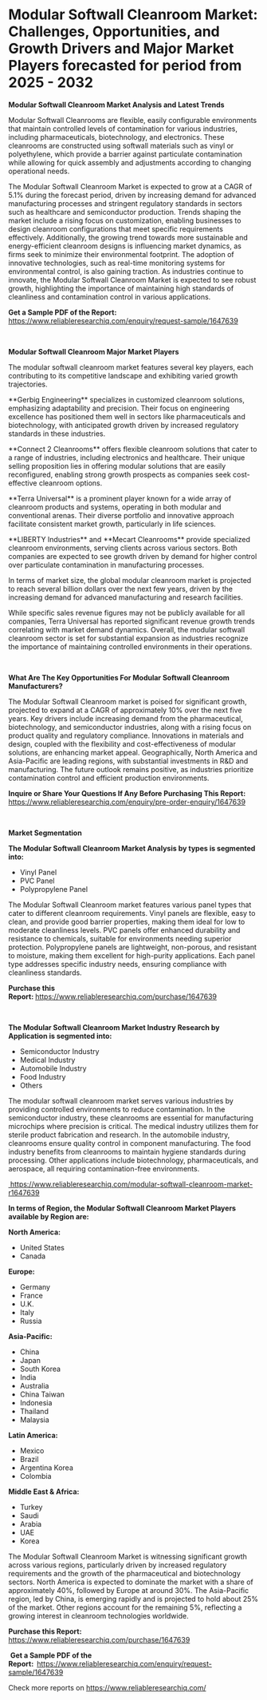 <p><h1>Modular Softwall Cleanroom Market: Challenges, Opportunities, and Growth Drivers and Major Market Players forecasted for period from 2025 - 2032</h1></p><p><strong>Modular Softwall Cleanroom Market Analysis and Latest Trends</strong></p>
<p><p>Modular Softwall Cleanrooms are flexible, easily configurable environments that maintain controlled levels of contamination for various industries, including pharmaceuticals, biotechnology, and electronics. These cleanrooms are constructed using softwall materials such as vinyl or polyethylene, which provide a barrier against particulate contamination while allowing for quick assembly and adjustments according to changing operational needs.</p><p>The Modular Softwall Cleanroom Market is expected to grow at a CAGR of 5.1% during the forecast period, driven by increasing demand for advanced manufacturing processes and stringent regulatory standards in sectors such as healthcare and semiconductor production. Trends shaping the market include a rising focus on customization, enabling businesses to design cleanroom configurations that meet specific requirements effectively. Additionally, the growing trend towards more sustainable and energy-efficient cleanroom designs is influencing market dynamics, as firms seek to minimize their environmental footprint. The adoption of innovative technologies, such as real-time monitoring systems for environmental control, is also gaining traction. As industries continue to innovate, the Modular Softwall Cleanroom Market is expected to see robust growth, highlighting the importance of maintaining high standards of cleanliness and contamination control in various applications.</p></p>
<p><strong>Get a Sample PDF of the Report:&nbsp;</strong> <a href="https://www.reliableresearchiq.com/enquiry/request-sample/1647639?utm_campaign=2117&utm_medium=2&utm_source=Github&utm_content=ia&utm_term=21022025&utm_id=modular-softwall-cleanroom">https://www.reliableresearchiq.com/enquiry/request-sample/1647639</a></p>
<p>&nbsp;</p>
<p><strong>Modular Softwall Cleanroom Major Market Players</strong></p>
<p><p>The modular softwall cleanroom market features several key players, each contributing to its competitive landscape and exhibiting varied growth trajectories.</p><p>**Gerbig Engineering** specializes in customized cleanroom solutions, emphasizing adaptability and precision. Their focus on engineering excellence has positioned them well in sectors like pharmaceuticals and biotechnology, with anticipated growth driven by increased regulatory standards in these industries.</p><p>**Connect 2 Cleanrooms** offers flexible cleanroom solutions that cater to a range of industries, including electronics and healthcare. Their unique selling proposition lies in offering modular solutions that are easily reconfigured, enabling strong growth prospects as companies seek cost-effective cleanroom options.</p><p>**Terra Universal** is a prominent player known for a wide array of cleanroom products and systems, operating in both modular and conventional arenas. Their diverse portfolio and innovative approach facilitate consistent market growth, particularly in life sciences.</p><p>**LIBERTY Industries** and **Mecart Cleanrooms** provide specialized cleanroom environments, serving clients across various sectors. Both companies are expected to see growth driven by demand for higher control over particulate contamination in manufacturing processes.</p><p>In terms of market size, the global modular cleanroom market is projected to reach several billion dollars over the next few years, driven by the increasing demand for advanced manufacturing and research facilities.</p><p>While specific sales revenue figures may not be publicly available for all companies, Terra Universal has reported significant revenue growth trends correlating with market demand dynamics. Overall, the modular softwall cleanroom sector is set for substantial expansion as industries recognize the importance of maintaining controlled environments in their operations.</p></p>
<p>&nbsp;</p>
<p><strong>What Are The Key Opportunities For Modular Softwall Cleanroom Manufacturers?</strong></p>
<p><p>The Modular Softwall Cleanroom market is poised for significant growth, projected to expand at a CAGR of approximately 10% over the next five years. Key drivers include increasing demand from the pharmaceutical, biotechnology, and semiconductor industries, along with a rising focus on product quality and regulatory compliance. Innovations in materials and design, coupled with the flexibility and cost-effectiveness of modular solutions, are enhancing market appeal. Geographically, North America and Asia-Pacific are leading regions, with substantial investments in R&D and manufacturing. The future outlook remains positive, as industries prioritize contamination control and efficient production environments.</p></p>
<p><strong>Inquire or Share Your Questions If Any Before Purchasing This Report:</strong> <a href="https://www.reliableresearchiq.com/enquiry/pre-order-enquiry/1647639?utm_campaign=2117&utm_medium=2&utm_source=Github&utm_content=ia&utm_term=21022025&utm_id=modular-softwall-cleanroom">https://www.reliableresearchiq.com/enquiry/pre-order-enquiry/1647639</a></p>
<p>&nbsp;</p>
<p><strong>Market Segmentation</strong></p>
<p><strong>The Modular Softwall Cleanroom Market Analysis by types is segmented into:</strong></p>
<p><ul><li>Vinyl Panel</li><li>PVC Panel</li><li>Polypropylene Panel</li></ul></p>
<p><p>The Modular Softwall Cleanroom market features various panel types that cater to different cleanroom requirements. Vinyl panels are flexible, easy to clean, and provide good barrier properties, making them ideal for low to moderate cleanliness levels. PVC panels offer enhanced durability and resistance to chemicals, suitable for environments needing superior protection. Polypropylene panels are lightweight, non-porous, and resistant to moisture, making them excellent for high-purity applications. Each panel type addresses specific industry needs, ensuring compliance with cleanliness standards.</p></p>
<p><strong>Purchase this Report:&nbsp;</strong><a href="https://www.reliableresearchiq.com/purchase/1647639?utm_campaign=2117&utm_medium=2&utm_source=Github&utm_content=ia&utm_term=21022025&utm_id=modular-softwall-cleanroom">https://www.reliableresearchiq.com/purchase/1647639</a></p>
<p>&nbsp;</p>
<p><strong>The Modular Softwall Cleanroom Market Industry Research by Application is segmented into:</strong></p>
<p><ul><li>Semiconductor Industry</li><li>Medical Industry</li><li>Automobile Industry</li><li>Food Industry</li><li>Others</li></ul></p>
<p><p>The modular softwall cleanroom market serves various industries by providing controlled environments to reduce contamination. In the semiconductor industry, these cleanrooms are essential for manufacturing microchips where precision is critical. The medical industry utilizes them for sterile product fabrication and research. In the automobile industry, cleanrooms ensure quality control in component manufacturing. The food industry benefits from cleanrooms to maintain hygiene standards during processing. Other applications include biotechnology, pharmaceuticals, and aerospace, all requiring contamination-free environments.</p></p>
<p><a href="https://www.reliableresearchiq.com/modular-softwall-cleanroom-market-r1647639?utm_campaign=2117&utm_medium=2&utm_source=Github&utm_content=ia&utm_term=21022025&utm_id=modular-softwall-cleanroom">&nbsp;https://www.reliableresearchiq.com/modular-softwall-cleanroom-market-r1647639</a></p>
<p><strong>In terms of Region, the Modular Softwall Cleanroom Market Players available by Region are:</strong></p>
<p>
    <p> <strong> North America: </strong>
        <ul>
            <li>United States</li>
            <li>Canada</li>
        </ul>
        </p> 
    <p> <strong> Europe: </strong>
        <ul>
            <li>Germany</li>
            <li>France</li>
            <li>U.K.</li>
            <li>Italy</li>
            <li>Russia</li>
        </ul>
        </p> 
    <p> <strong> Asia-Pacific: </strong>
        <ul>
            <li>China</li>
            <li>Japan</li>
            <li>South Korea</li>
            <li>India</li>
            <li>Australia</li>
            <li>China Taiwan</li>
            <li>Indonesia</li>
            <li>Thailand</li>
            <li>Malaysia</li>
        </ul>
        </p> 
    <p> <strong> Latin America: </strong>
        <ul>
            <li>Mexico</li>
            <li>Brazil</li>
            <li>Argentina Korea</li>
            <li>Colombia</li>
        </ul>
        </p> 
    <p> <strong> Middle East & Africa: </strong>
        <ul>
            <li>Turkey</li>
            <li>Saudi</li>
            <li>Arabia</li>
            <li>UAE</li>
            <li>Korea</li>
        </ul>
    </p>
    </p>
<p><p>The Modular Softwall Cleanroom Market is witnessing significant growth across various regions, particularly driven by increased regulatory requirements and the growth of the pharmaceutical and biotechnology sectors. North America is expected to dominate the market with a share of approximately 40%, followed by Europe at around 30%. The Asia-Pacific region, led by China, is emerging rapidly and is projected to hold about 25% of the market. Other regions account for the remaining 5%, reflecting a growing interest in cleanroom technologies worldwide.</p></p>
<p><strong>Purchase this Report: </strong><a href="https://www.reliableresearchiq.com/purchase/1647639?utm_campaign=2117&utm_medium=2&utm_source=Github&utm_content=ia&utm_term=21022025&utm_id=modular-softwall-cleanroom">https://www.reliableresearchiq.com/purchase/1647639</a></p>
<p>&nbsp;<strong>Get a Sample PDF of the Report:&nbsp;&nbsp;</strong><a href="https://www.reliableresearchiq.com/enquiry/request-sample/1647639?utm_campaign=2117&utm_medium=2&utm_source=Github&utm_content=ia&utm_term=21022025&utm_id=modular-softwall-cleanroom">https://www.reliableresearchiq.com/enquiry/request-sample/1647639</a></p>
<p><strong></strong></p>
<p>Check more reports on <a href="https://www.reliableresearchiq.com/?utm_campaign=2117&utm_medium=2&utm_source=Github&utm_content=ia&utm_term=21022025&utm_id=modular-softwall-cleanroom">https://www.reliableresearchiq.com/</a></p>